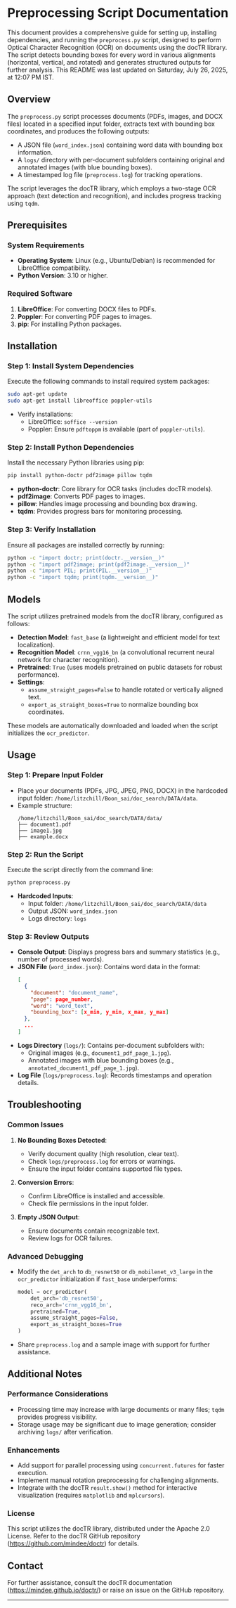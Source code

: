 

# Preprocessing Script Documentation

This document provides a comprehensive guide for setting up, installing dependencies, and running the `preprocess.py` script, designed to perform Optical Character Recognition (OCR) on documents using the docTR library. The script detects bounding boxes for every word in various alignments (horizontal, vertical, and rotated) and generates structured outputs for further analysis. This README was last updated on Saturday, July 26, 2025, at 12:07 PM IST.

## Overview

The `preprocess.py` script processes documents (PDFs, images, and DOCX files) located in a specified input folder, extracts text with bounding box coordinates, and produces the following outputs:
- A JSON file (`word_index.json`) containing word data with bounding box information.
- A `logs/` directory with per-document subfolders containing original and annotated images (with blue bounding boxes).
- A timestamped log file (`preprocess.log`) for tracking operations.

The script leverages the docTR library, which employs a two-stage OCR approach (text detection and recognition), and includes progress tracking using `tqdm`.

## Prerequisites

### System Requirements
- **Operating System**: Linux (e.g., Ubuntu/Debian) is recommended for LibreOffice compatibility.
- **Python Version**: 3.10 or higher.

### Required Software
1. **LibreOffice**: For converting DOCX files to PDFs.
2. **Poppler**: For converting PDF pages to images.
3. **pip**: For installing Python packages.

## Installation

### Step 1: Install System Dependencies
Execute the following commands to install required system packages:

```bash
sudo apt-get update
sudo apt-get install libreoffice poppler-utils
```

- Verify installations:
  - LibreOffice: `soffice --version`
  - Poppler: Ensure `pdftoppm` is available (part of `poppler-utils`).

### Step 2: Install Python Dependencies
Install the necessary Python libraries using pip:

```bash
pip install python-doctr pdf2image pillow tqdm
```

- **python-doctr**: Core library for OCR tasks (includes docTR models).
- **pdf2image**: Converts PDF pages to images.
- **pillow**: Handles image processing and bounding box drawing.
- **tqdm**: Provides progress bars for monitoring processing.

### Step 3: Verify Installation
Ensure all packages are installed correctly by running:

```bash
python -c "import doctr; print(doctr.__version__)"
python -c "import pdf2image; print(pdf2image.__version__)"
python -c "import PIL; print(PIL.__version__)"
python -c "import tqdm; print(tqdm.__version__)"
```

## Models

The script utilizes pretrained models from the docTR library, configured as follows:
- **Detection Model**: `fast_base` (a lightweight and efficient model for text localization).
- **Recognition Model**: `crnn_vgg16_bn` (a convolutional recurrent neural network for character recognition).
- **Pretrained**: `True` (uses models pretrained on public datasets for robust performance).
- **Settings**: 
  - `assume_straight_pages=False` to handle rotated or vertically aligned text.
  - `export_as_straight_boxes=True` to normalize bounding box coordinates.

These models are automatically downloaded and loaded when the script initializes the `ocr_predictor`.

## Usage

### Step 1: Prepare Input Folder
- Place your documents (PDFs, JPG, JPEG, PNG, DOCX) in the hardcoded input folder: `/home/litzchill/Boon_sai/doc_search/DATA/data`.
- Example structure:
  ```
  /home/litzchill/Boon_sai/doc_search/DATA/data/
  ├── document1.pdf
  ├── image1.jpg
  ├── example.docx
  ```

### Step 2: Run the Script
Execute the script directly from the command line:

```bash
python preprocess.py
```

- **Hardcoded Inputs**:
  - Input folder: `/home/litzchill/Boon_sai/doc_search/DATA/data`
  - Output JSON: `word_index.json`
  - Logs directory: `logs`

### Step 3: Review Outputs
- **Console Output**: Displays progress bars and summary statistics (e.g., number of processed words).
- **JSON File** (`word_index.json`): Contains word data in the format:
  ```json
  [
    {
      "document": "document_name",
      "page": page_number,
      "word": "word_text",
      "bounding_box": [x_min, y_min, x_max, y_max]
    },
    ...
  ]
  ```
- **Logs Directory** (`logs/`): Contains per-document subfolders with:
  - Original images (e.g., `document1_pdf_page_1.jpg`).
  - Annotated images with blue bounding boxes (e.g., `annotated_document1_pdf_page_1.jpg`).
- **Log File** (`logs/preprocess.log`): Records timestamps and operation details.

## Troubleshooting

### Common Issues
1. **No Bounding Boxes Detected**:
   - Verify document quality (high resolution, clear text).
   - Check `logs/preprocess.log` for errors or warnings.
   - Ensure the input folder contains supported file types.

2. **Conversion Errors**:
   - Confirm LibreOffice is installed and accessible.
   - Check file permissions in the input folder.

3. **Empty JSON Output**:
   - Ensure documents contain recognizable text.
   - Review logs for OCR failures.

### Advanced Debugging
- Modify the `det_arch` to `db_resnet50` or `db_mobilenet_v3_large` in the `ocr_predictor` initialization if `fast_base` underperforms:
  ```python
  model = ocr_predictor(
      det_arch='db_resnet50',
      reco_arch='crnn_vgg16_bn',
      pretrained=True,
      assume_straight_pages=False,
      export_as_straight_boxes=True
  )
  ```
- Share `preprocess.log` and a sample image with support for further assistance.

## Additional Notes

### Performance Considerations
- Processing time may increase with large documents or many files; `tqdm` provides progress visibility.
- Storage usage may be significant due to image generation; consider archiving `logs/` after verification.

### Enhancements
- Add support for parallel processing using `concurrent.futures` for faster execution.
- Implement manual rotation preprocessing for challenging alignments.
- Integrate with the docTR `result.show()` method for interactive visualization (requires `matplotlib` and `mplcursors`).

### License
This script utilizes the docTR library, distributed under the Apache 2.0 License. Refer to the docTR GitHub repository (https://github.com/mindee/doctr) for details.

## Contact
For further assistance, consult the docTR documentation (https://mindee.github.io/doctr/) or raise an issue on the GitHub repository.

---
